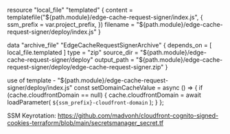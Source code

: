 resource "local_file" "templated" {
  content = templatefile("${path.module}/edge-cache-request-signer/index.js", {
    ssm_prefix = var.project_prefix,
  })
  filename = "${path.module}/edge-cache-request-signer/deploy/index.js"
}

data "archive_file" "EdgeCacheRequestSignerArchive" {
  depends_on = [
    local_file.templated
  ]
  type        = "zip"
  source_dir  = "${path.module}/edge-cache-request-signer/deploy"
  output_path = "${path.module}/edge-cache-request-signer/deploy/edge-cache-request-signer.zip"
}

use of template - "${path.module}/edge-cache-request-signer/deploy/index.js"
const setDomainCacheValue = async () => {
  if (cache.cloudfrontDomain == null) {
    cache.cloudfrontDomain = await loadParameter(
      `${ssm_prefix}-cloudfront-domain`
    );
  }
};

SSM Keyrotation:
https://github.com/madvonh/cloudfront-cognito-signed-cookies-terraform/blob/main/secretsmanager_secret.tf
